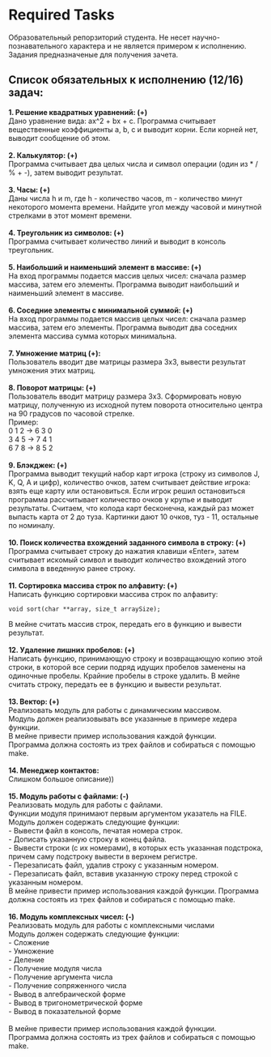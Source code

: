 # Required Tasks
Образовательный репорзиторий студента. Не несет научно-познавательного характера и не является примером к исполнению. Задания предназначеные для получения зачета.
## Список обязательных к исполнению (12/16) задач:
<b>1. Решение квадратных уравнений: (+)</b><br>
Дано уравнение вида: ax^2 + bx + с. Программа считывает вещественные коэффициенты а, b, c и выводит корни. Если корней нет, выводит сообщение об этом.
<br><br><b>2. Калькулятор: (+)</b><br>
Программа считывает два целых числа и символ операции (один из * / % + -), затем выводит результат.
<br><br><b>3. Часы: (+)</b><br>
Даны числа h и m, где h - количество часов, m - количество минут некоторого момента времени. Найдите угол между часовой и минутной стрелками в этот момент времени.
<br><br><b>4. Треугольник из символов: (+)</b><br>
Программа считывает количество линий и выводит в консоль треугольник.
<br><br><b>5.  Наибольший и наименьший элемент в массиве: (+)</b><br>
На вход программы подается массив целых чисел: сначала размер массива, затем его элементы. 
Программа выводит наибольший и наименьший элемент в массиве.
<br><br><b>6. Соседние элементы с минимальной суммой: (+)</b><br>
На вход программы подается массив целых чисел: сначала размер массива, затем его элементы. 
Программа выводит два соседних элемента массива сумма которых минимальна.
<br><br><b>7.  Умножение матриц (+):</b><br>
Пользователь вводит две матрицы размера 3x3, вывести результат умножения этих матриц.
<br><br><b>8.  Поворот матрицы: (+)</b><br>
Пользователь вводит матрицу размера 3x3. Сформировать новую матрицу, полученную из исходной путем поворота относительно центра на 90 градусов по часовой стрелке.
<br>Пример:
<br>0 1 2 → 6 3 0
<br>3 4 5 → 7 4 1
<br>6 7 8 → 8 5 2
<br><br><b>9. Блэкджек: (+)</b><br>
Программа выводит текущий набор карт игрока (строку из символов J, K, Q, A и цифр), количество очков, затем считывает действие игрока: взять еще карту или остановиться. Если игрок решил остановиться программа рассчитывает количество очков у крупье и выводит результаты.
Считаем, что колода карт бесконечна, каждый раз может выпасть карта от 2 до туза. Картинки дают 10 очков, туз - 11, остальные по номиналу.
<br><br><b>10. Поиск количества вхождений заданного символа в строку: (+)</b><br>
Программа считывает строку до нажатия клавиши «Enter», затем считывает искомый символ и выводит количество вхождений этого символа в введенную ранее строку.
<br><br><b>11. Сортировка массива строк по алфавиту: (+)</b><br>
Написать функцию сортировки массива строк по алфавиту: 
<br>
```
void sort(char **array, size_t arraySize);
```
В мейне считать массив строк, передать его в функцию и вывести результат.
<br><br><b>12.  Удаление лишних пробелов: (+)</b><br>
Написать функцию, принимающую строку и возвращающую копию этой строки, в которой все серии подряд идущих пробелов заменены на одиночные пробелы. Крайние пробелы в строке удалить. В мейне считать строку, передать ее в функцию и вывести результат.
<br><br><b>13. Вектор: (+)</b><br>
Реализовать модуль для работы с динамическим массивом.
<br>Модуль должен реализовывать все указанные в примере хедера функции.
<br>В мейне привести пример использования каждой функции.
<br>Программа должна состоять из трех файлов и собираться с помощью make.
<br><br><b>14. Менеджер контактов:</b><br>
Слишком большое описание))
<br><br><b>15. Модуль работы с файлами: (-)</b><br>
Реализовать модуль для работы с файлами.
<br>Функции модуля принимают первым аргументом указатель на FILE.
<br>Модуль должен содержать следующие функции:
<br>- Вывести файл в консоль, печатая номера строк.
<br>- Дописать указанную строку в конец файла.
<br>- Вывести строки (с их номерами), в которых есть указанная подстрока, причем саму подстроку вывести в верхнем регистре.
<br>- Перезаписать файл, удалив строку с указанным номером.
<br>- Перезаписать файл, вставив указанную строку перед строкой с указанным номером.
<br>В мейне привести пример использования каждой функции. Программа должна состоять из трех файлов и собираться с помощью make.
<br><br><b>16. Модуль комплексных чисел: (-)</b><br>
Реализовать модуль для работы с комплексными числами
<br>Модуль должен содержать следующие функции:
<br>- Сложение
<br>- Умножение 
<br>- Деление
<br>- Получение модуля числа 
<br>- Получение аргумента числа 
<br>- Получение сопряженного числа 
<br>- Вывод в алгебраической форме
<br>- Вывод в тригонометрической форме
<br>- Вывод в показательной форме
<br><br>В мейне привести пример использования каждой функции.
<br>Программа должна состоять из трех файлов и собираться с помощью make.
